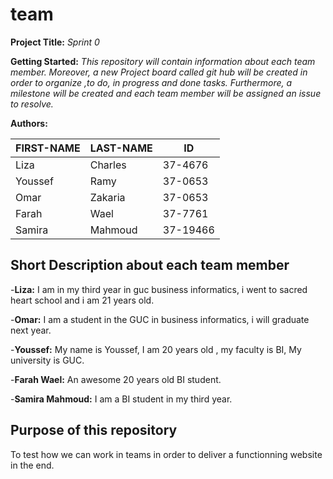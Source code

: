# team
**Project Title:** *Sprint 0*

**Getting Started:** *This repository will contain information about each team member. Moreover, a new Project board called git hub will be created in order to organize ,to do, in progress and done tasks. Furthermore, a milestone will be created and each team member will be assigned an issue to resolve.*


**Authors:**

**FIRST-NAME**   |   **LAST-NAME**    |  **ID**
---------------  | -----------------  | ---------
Liza             | Charles            | 37-4676
Youssef          | Ramy               | 37-0653
Omar             | Zakaria            | 37-0653
Farah            | Wael               | 37-7761
Samira           | Mahmoud            | 37-19466

**Short Description about each team member**
----------------------------------------------
-**Liza:** I am in my third year in guc business informatics, i went to sacred heart school and i am 21 years old.

-**Omar:** I am a student in the GUC in business informatics, i will graduate next year.

-**Youssef:** My name is Youssef, I am 20 years old , my faculty is BI, My university is GUC.

-**Farah Wael:** An awesome 20 years old BI student.

-**Samira Mahmoud:** I am a BI student in my third year.



**Purpose of this repository**
----------------------------------

To test how we can work in teams in order to deliver a functionning website in the end.







